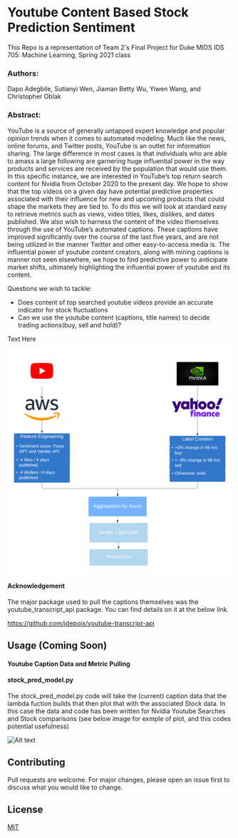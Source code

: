 # Youtube Content Based Stock Prediction Sentiment

This Repo is a representation of Team 2's Final Project for Duke MIDS IDS 705: Machine Learning, Spring 2021 class

### Authors:
Dapo Adegbile, 
Sutianyi Wen,
Jiaman Betty Wu,
Yiwen Wang, and
Christopher Oblak

### Abstract: 

YouTube is a source of generally untapped expert knowledge and popular opinion trends when it comes to automated modeling.   Much like the news, online forums, and Twitter posts, YouTube is an outlet for information sharing.  The large difference in most cases is that individuals who are able to amass a large following are garnering huge influential power in the way products and services are received by the population that would use them.  In this specific instance, we are interested in YouTube’s top return search content for Nvidia from October 2020 to the present day.  We hope to show that the top videos on a given day have potential predictive properties associated with their influence for new and upcoming products that could shape the markets they are tied to.  To do this we will look at standard easy to retrieve metrics such as views, video titles, likes, dislikes, and dates published.  We also wish to harness the content of the video themselves through the use of YouTube’s automated captions. These captions have improved significantly over the course of the last five years, and are not being utilized in the manner Twitter and other easy-to-access media is.  The influential power of youtube content creators, along with mining captions is manner not seen elsewhere, we hope to find predictive power to anticipate market shifts, ultimately highlighting the influential power of youtube and its content. 

Questions we wish to tackle:
  - Does content of top searched youtube videos provide an accurate indicator for stock fluctuations 
  - Can we use the youtube content (captions, title names) to decide trading actions(buy, sell and hold)? 


Text Here

![Alt text](Method_Flowchart_23APR.png?raw=true "Title")

#### Acknowledgement

The major package used to pull the captions themselves was the 
youtube_transcript_api package.  You can find details on it at the below link.

https://github.com/jdepoix/youtube-transcript-api

## Usage (Coming Soon)

#### Youtube Caption Data and Metric Pulling


#### stock_pred_model.py

The stock_pred_model.py code will take the (current) caption data that the lambda 
fuction builds that then plot that with the associated Stock data.  In this case
the data and code has been written for Nvidia Youtube Searches and Stock 
comparisons (see below image for exmple of plot, and this codes potential usefulness)


![Alt text](10_plots/NVDA_Sentiment_Stock_ComparisonPlot.jpeg?raw=true "Title")


## Contributing
Pull requests are welcome. For major changes, please open an issue first to discuss what you would like to change.

## License
[MIT](https://choosealicense.com/licenses/mit/)
